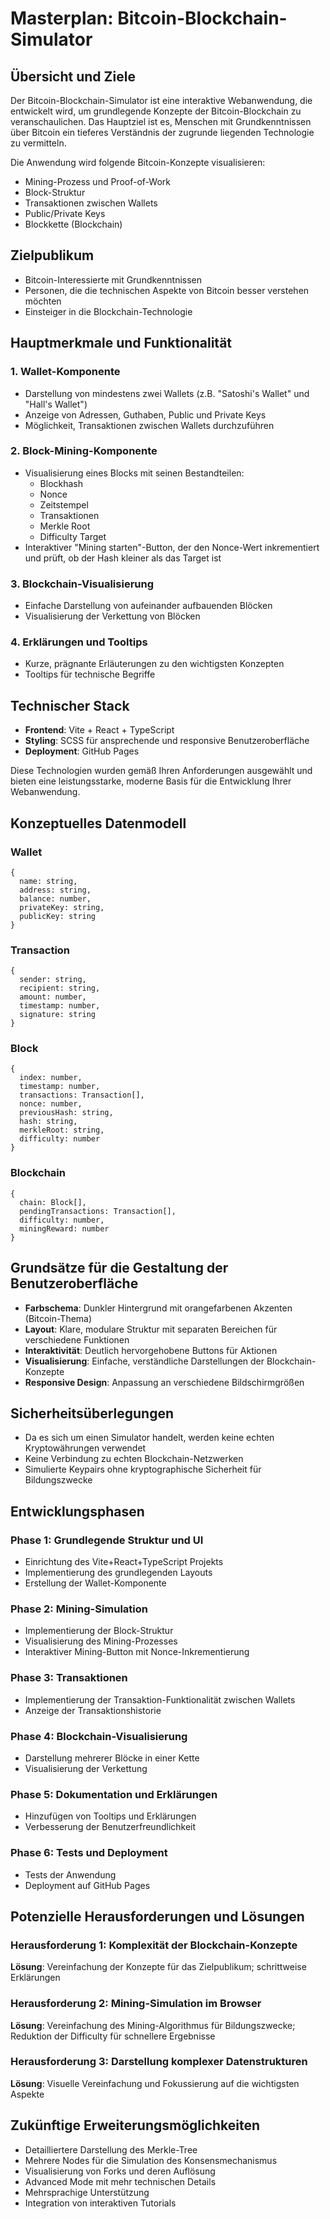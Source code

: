 # Masterplan: Bitcoin-Blockchain-Simulator

## Übersicht und Ziele

Der Bitcoin-Blockchain-Simulator ist eine interaktive Webanwendung, die entwickelt wird, um grundlegende Konzepte der Bitcoin-Blockchain zu veranschaulichen. Das Hauptziel ist es, Menschen mit Grundkenntnissen über Bitcoin ein tieferes Verständnis der zugrunde liegenden Technologie zu vermitteln.

Die Anwendung wird folgende Bitcoin-Konzepte visualisieren:
- Mining-Prozess und Proof-of-Work
- Block-Struktur
- Transaktionen zwischen Wallets
- Public/Private Keys
- Blockkette (Blockchain)

## Zielpublikum

- Bitcoin-Interessierte mit Grundkenntnissen
- Personen, die die technischen Aspekte von Bitcoin besser verstehen möchten
- Einsteiger in die Blockchain-Technologie

## Hauptmerkmale und Funktionalität

### 1. Wallet-Komponente
- Darstellung von mindestens zwei Wallets (z.B. "Satoshi's Wallet" und "Hall's Wallet")
- Anzeige von Adressen, Guthaben, Public und Private Keys
- Möglichkeit, Transaktionen zwischen Wallets durchzuführen

### 2. Block-Mining-Komponente
- Visualisierung eines Blocks mit seinen Bestandteilen:
  - Blockhash
  - Nonce
  - Zeitstempel
  - Transaktionen
  - Merkle Root
  - Difficulty Target
- Interaktiver "Mining starten"-Button, der den Nonce-Wert inkrementiert und prüft, ob der Hash kleiner als das Target ist

### 3. Blockchain-Visualisierung
- Einfache Darstellung von aufeinander aufbauenden Blöcken
- Visualisierung der Verkettung von Blöcken

### 4. Erklärungen und Tooltips
- Kurze, prägnante Erläuterungen zu den wichtigsten Konzepten
- Tooltips für technische Begriffe

## Technischer Stack

- **Frontend**: Vite + React + TypeScript
- **Styling**: SCSS für ansprechende und responsive Benutzeroberfläche
- **Deployment**: GitHub Pages

Diese Technologien wurden gemäß Ihren Anforderungen ausgewählt und bieten eine leistungsstarke, moderne Basis für die Entwicklung Ihrer Webanwendung.

## Konzeptuelles Datenmodell

### Wallet
```
{
  name: string,
  address: string,
  balance: number,
  privateKey: string,
  publicKey: string
}
```

### Transaction
```
{
  sender: string,
  recipient: string,
  amount: number,
  timestamp: number,
  signature: string
}
```

### Block
```
{
  index: number,
  timestamp: number,
  transactions: Transaction[],
  nonce: number,
  previousHash: string,
  hash: string,
  merkleRoot: string,
  difficulty: number
}
```

### Blockchain
```
{
  chain: Block[],
  pendingTransactions: Transaction[],
  difficulty: number,
  miningReward: number
}
```

## Grundsätze für die Gestaltung der Benutzeroberfläche

- **Farbschema**: Dunkler Hintergrund mit orangefarbenen Akzenten (Bitcoin-Thema)
- **Layout**: Klare, modulare Struktur mit separaten Bereichen für verschiedene Funktionen
- **Interaktivität**: Deutlich hervorgehobene Buttons für Aktionen
- **Visualisierung**: Einfache, verständliche Darstellungen der Blockchain-Konzepte
- **Responsive Design**: Anpassung an verschiedene Bildschirmgrößen

## Sicherheitsüberlegungen

- Da es sich um einen Simulator handelt, werden keine echten Kryptowährungen verwendet
- Keine Verbindung zu echten Blockchain-Netzwerken
- Simulierte Keypairs ohne kryptographische Sicherheit für Bildungszwecke

## Entwicklungsphasen

### Phase 1: Grundlegende Struktur und UI
- Einrichtung des Vite+React+TypeScript Projekts
- Implementierung des grundlegenden Layouts
- Erstellung der Wallet-Komponente

### Phase 2: Mining-Simulation
- Implementierung der Block-Struktur
- Visualisierung des Mining-Prozesses
- Interaktiver Mining-Button mit Nonce-Inkrementierung

### Phase 3: Transaktionen
- Implementierung der Transaktion-Funktionalität zwischen Wallets
- Anzeige der Transaktionshistorie

### Phase 4: Blockchain-Visualisierung
- Darstellung mehrerer Blöcke in einer Kette
- Visualisierung der Verkettung

### Phase 5: Dokumentation und Erklärungen
- Hinzufügen von Tooltips und Erklärungen
- Verbesserung der Benutzerfreundlichkeit

### Phase 6: Tests und Deployment
- Tests der Anwendung
- Deployment auf GitHub Pages

## Potenzielle Herausforderungen und Lösungen

### Herausforderung 1: Komplexität der Blockchain-Konzepte
**Lösung**: Vereinfachung der Konzepte für das Zielpublikum; schrittweise Erklärungen

### Herausforderung 2: Mining-Simulation im Browser
**Lösung**: Vereinfachung des Mining-Algorithmus für Bildungszwecke; Reduktion der Difficulty für schnellere Ergebnisse

### Herausforderung 3: Darstellung komplexer Datenstrukturen
**Lösung**: Visuelle Vereinfachung und Fokussierung auf die wichtigsten Aspekte

## Zukünftige Erweiterungsmöglichkeiten

- Detailliertere Darstellung des Merkle-Tree
- Mehrere Nodes für die Simulation des Konsensmechanismus
- Visualisierung von Forks und deren Auflösung
- Advanced Mode mit mehr technischen Details
- Mehrsprachige Unterstützung
- Integration von interaktiven Tutorials